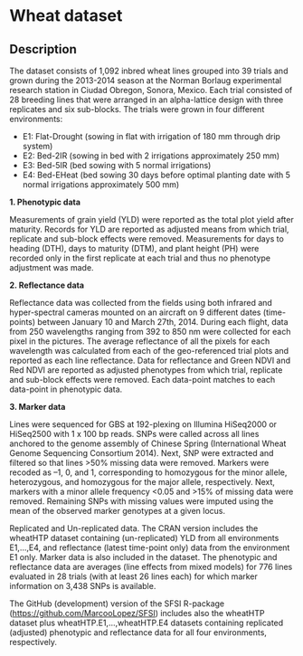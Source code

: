 
# Wheat dataset

## Description

The dataset consists of 1,092 inbred wheat lines grouped into 39 trials and grown during the 2013-2014 season at the Norman Borlaug experimental research station in Ciudad Obregon, Sonora, Mexico. Each trial consisted of 28 breeding lines that were arranged in an alpha-lattice design with three replicates and six sub-blocks. The trials were grown in four different environments:

 - E1: Flat-Drought (sowing in flat with irrigation of 180 mm through drip system)
 - E2: Bed-2IR (sowing in bed with 2 irrigations approximately 250 mm)
 - E3: Bed-5IR (bed sowing with 5 normal irrigations)
 - E4: Bed-EHeat (bed sowing 30 days before optimal planting date with 5 normal irrigations approximately 500 mm)

**1. Phenotypic data**

Measurements of grain yield (YLD) were reported as the total plot yield after maturity. Records for YLD are reported as adjusted means from which trial, replicate and sub-block effects were removed. Measurements for days to heading (DTH), days to maturity (DTM), and plant height (PH) were recorded only in the first replicate at each trial and thus no phenotype adjustment was made.

**2. Reflectance data**

Reflectance data was collected from the fields using both infrared and hyper-spectral cameras mounted on an aircraft on 9 different dates (time-points) between January 10 and March 27th, 2014. During each flight, data from 250 wavelengths ranging from 392 to 850 nm were collected for each pixel in the pictures. The average reflectance of all the pixels for each wavelength was calculated from each of the geo-referenced trial plots and reported as each line reflectance. Data for reflectance and Green NDVI and Red NDVI are reported as adjusted phenotypes from which trial, replicate and sub-block effects were removed. Each data-point matches to each data-point in phenotypic data.

**3. Marker data**

Lines were sequenced for GBS at 192-plexing on Illumina HiSeq2000 or HiSeq2500 with 1 x 100 bp reads. SNPs were called across all lines anchored to the genome assembly of Chinese Spring (International Wheat Genome Sequencing Consortium 2014). Next, SNP were extracted and filtered so that lines >50% missing data were removed. Markers were recoded as –1, 0, and 1, corresponding to homozygous for the minor allele, heterozygous, and homozygous for the major allele, respectively. Next, markers with a minor allele frequency <0.05 and >15% of missing data were removed. Remaining SNPs with missing values were imputed using the mean of the observed marker genotypes at a given locus.

Replicated and Un-replicated data.
The CRAN version includes the wheatHTP dataset containing (un-replicated) YLD from all environments E1,...,E4, and reflectance (latest time-point only) data from the environment E1 only. Marker data is also included in the dataset. The phenotypic and reflectance data are averages (line effects from mixed models) for 776 lines evaluated in 28 trials (with at least 26 lines each) for which marker information on 3,438 SNPs is available.

The GitHub (development) version of the SFSI R-package (https://github.com/MarcooLopez/SFSI) includes also the wheatHTP dataset plus wheatHTP.E1,...,wheatHTP.E4 datasets containing replicated (adjusted) phenotypic and reflectance data for all four environments, respectively.

